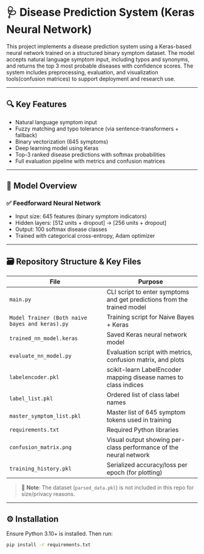 # 🩺 Disease Prediction System (Keras Neural Network)

This project implements a disease prediction system using a Keras-based neural network trained on a structured binary symptom dataset. The model accepts natural language symptom input, including typos and synonyms, and returns the top 3 most probable diseases with confidence scores. The system includes preprocessing, evaluation, and visualization tools(confusion matrices) to support deployment and research use.

---

## 🔍 Key Features

- Natural language symptom input
- Fuzzy matching and typo tolerance (via sentence-transformers + fallback)
- Binary vectorization (645 symptoms)
- Deep learning model using Keras
- Top-3 ranked disease predictions with softmax probabilities
- Full evaluation pipeline with metrics and confusion matrices

---

## 🧠 Model Overview

### ✅ Feedforward Neural Network
- Input size: 645 features (binary symptom indicators)
- Hidden layers: [512 units + dropout] → [256 units + dropout]
- Output: 100 softmax disease classes
- Trained with categorical cross-entropy, Adam optimizer

---

## 🗃️ Repository Structure & Key Files

| File                                            | Purpose                                                                |
|-------------------------------------------------|------------------------------------------------------------------------|
| `main.py`                                       | CLI script to enter symptoms and get predictions from the trained model|
| `Model Trainer (Both naive bayes and keras).py` |Training script for Naive Bayes + Keras                                 |
| `trained_nn_model.keras`                        | Saved Keras neural network model                                       |
| `evaluate_nn_model.py`                          | Evaluation script with metrics, confusion matrix, and plots            |
| `labelencoder.pkl`                              | scikit-learn LabelEncoder mapping disease names to class indices       |
| `label_list.pkl`                                | Ordered list of class label names                                      |
| `master_symptom_list.pkl`                       | Master list of 645 symptom tokens used in training                     |
| `requirements.txt`                              | Required Python libraries                                              |
| `confusion_matrix.png`                          | Visual output showing per-class performance of the neural network      |
| `training_history.pkl`                          | Serialized accuracy/loss per epoch (for plotting)                      |
 
> 📌 **Note**: The dataset (`parsed_data.pkl`) is not included in this repo for size/privacy reasons.

---

## ⚙️ Installation

Ensure Python 3.10+ is installed. Then run:

```bash
pip install -r requirements.txt
